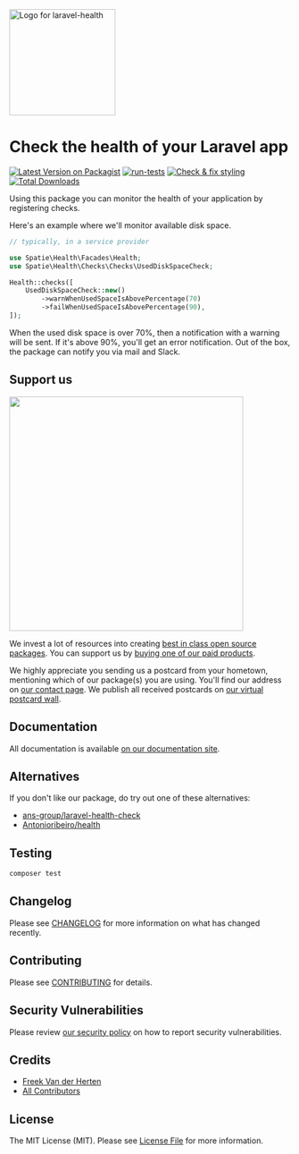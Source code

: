 <div align="left">
    <a href="https://spatie.be/open-source?utm_source=github&utm_medium=banner&utm_campaign=laravel-health">
      <picture>
        <source media="(prefers-color-scheme: dark)" srcset="https://spatie.be/packages/header/laravel-health/html/dark.webp?1">
        <img alt="Logo for laravel-health" src="https://spatie.be/packages/header/laravel-health/html/light.webp?1" height="190">
      </picture>
    </a>

<h1>Check the health of your Laravel app</h1>

[![Latest Version on Packagist](https://img.shields.io/packagist/v/spatie/laravel-health.svg?style=flat-square)](https://packagist.org/packages/spatie/laravel-health)
[![run-tests](https://github.com/spatie/laravel-health/actions/workflows/run-tests.yml/badge.svg)](https://github.com/spatie/laravel-health/actions/workflows/run-tests.yml)
[![Check & fix styling](https://github.com/spatie/laravel-health/actions/workflows/pint.yml/badge.svg)](https://github.com/spatie/laravel-health/actions/workflows/pint.yml)
[![Total Downloads](https://img.shields.io/packagist/dt/spatie/laravel-health.svg?style=flat-square)](https://packagist.org/packages/spatie/laravel-health)
    
</div>

Using this package you can monitor the health of your application by registering checks.

Here's an example where we'll monitor available disk space.

```php
// typically, in a service provider

use Spatie\Health\Facades\Health;
use Spatie\Health\Checks\Checks\UsedDiskSpaceCheck;

Health::checks([
    UsedDiskSpaceCheck::new()
        ->warnWhenUsedSpaceIsAbovePercentage(70)
        ->failWhenUsedSpaceIsAbovePercentage(90),
]);
```

When the used disk space is over 70%, then a notification with a warning will be sent. If it's above 90%, you'll get an error notification. Out of the box, the package can notify you via mail and Slack.

## Support us

[<img src="https://github-ads.s3.eu-central-1.amazonaws.com/laravel-health.jpg?t=1" width="419px" />](https://spatie.be/github-ad-click/laravel-health)

We invest a lot of resources into creating [best in class open source packages](https://spatie.be/open-source). You can support us by [buying one of our paid products](https://spatie.be/open-source/support-us).

We highly appreciate you sending us a postcard from your hometown, mentioning which of our package(s) you are using. You'll find our address on [our contact page](https://spatie.be/about-us). We publish all received postcards on [our virtual postcard wall](https://spatie.be/open-source/postcards).

## Documentation

All documentation is available [on our documentation site](https://spatie.be/docs/laravel-health).

## Alternatives

If you don't like our package, do try out one of these alternatives:

- [ans-group/laravel-health-check](https://github.com/ans-group/laravel-health-check)
- [Antonioribeiro/health](https://github.com/antonioribeiro/health)

## Testing

```bash
composer test
```

## Changelog

Please see [CHANGELOG](CHANGELOG.md) for more information on what has changed recently.

## Contributing

Please see [CONTRIBUTING](https://github.com/spatie/.github/blob/main/CONTRIBUTING.md) for details.

## Security Vulnerabilities

Please review [our security policy](../../security/policy) on how to report security vulnerabilities.

## Credits

- [Freek Van der Herten](https://github.com/freekmurze)
- [All Contributors](../../contributors)

## License

The MIT License (MIT). Please see [License File](LICENSE.md) for more information.
